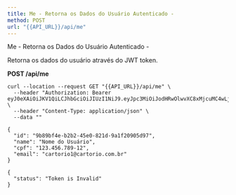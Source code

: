 ```yaml
---
title: Me - Retorna os Dados do Usuário Autenticado -
method: POST
url: "{{API_URL}}/api/me"
---
```



Me - Retorna os Dados do Usuário Autenticado - 

Retorna os dados do usuário através do JWT token.

**POST /api/me**

```request:cURL
curl --location --request GET "{{API_URL}}/api/me" \
  --header "Authorization: Bearer eyJ0eXAiOiJKV1QiLCJhbGciOiJIUzI1NiJ9.eyJpc3MiOiJodHRwOlwvXC8xMjcuMC4wLjE6ODAwMFwvYXBpXC9hdXRlbnRpY2FjYW8iLCJpYXQiOjE1OTEzODYxNDksImV4cCI6MTU5MTM4OTc0OSwibmJmIjoxNTkxMzg2MTQ5LCJqdGkiOiJSU0lzVVJhd1p3bktzbUR0Iiwic3ViIjoiOWI4OWJmNGUtYjJiMi00NWUwLTgyMWQtOWExZjIwOTA1ZDk3IiwicHJ2IjoiZTZkNjA2MDAwM2RkZDZkNzc5NjJjMDNjYjJiYjMyMjI5YmNlYTFjNSJ9.f1R3KbrIG8tFDc1BajkA4ntEKm2xI7Hj2i7_nNEMoUc" \
  --header "Content-Type: application/json" \
  --data ""
```


```response:200
{
  "id": "9b89bf4e-b2b2-45e0-821d-9a1f20905d97",
  "name": "Nome do Usuário",
  "cpf": "123.456.789-12",
  "email": "cartorio1@cartorio.com.br"
}

```


```response:401
{
  "status": "Token is Invalid"
}

```
